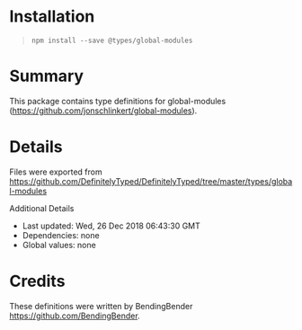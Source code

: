 # Installation
> `npm install --save @types/global-modules`

# Summary
This package contains type definitions for global-modules (https://github.com/jonschlinkert/global-modules).

# Details
Files were exported from https://github.com/DefinitelyTyped/DefinitelyTyped/tree/master/types/global-modules

Additional Details
 * Last updated: Wed, 26 Dec 2018 06:43:30 GMT
 * Dependencies: none
 * Global values: none

# Credits
These definitions were written by BendingBender <https://github.com/BendingBender>.
